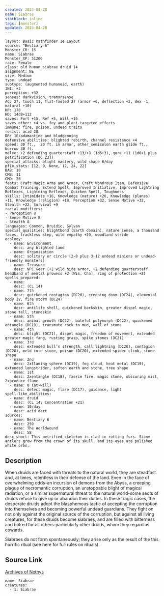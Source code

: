 ```yaml
---
created: 2023-04-28
name: Siabrae
statblock: inline
tags: [monster]
updated: 2023-04-28
---
```

```statblock
layout: Basic Pathfinder 1e Layout
source: "Bestiary 6"
Monster_CR: 15
name: Siabrae
Monster_XP: 51200
race: Female
class: old human siabrae druid 14
alignment: NE
size: Medium
type: undead
subtype: (augmented humanoid, earth)
INI: +3
perception: +32
senses: darkvision, tremorsense
AC: 27, touch 11, flat-footed 27 (armor +6, deflection +2, dex -1, natural +10)
HP: 178
HD: 14d8+112
saves: Fort +15, Ref +5, Will +16
saves_other: +4 vs. fey and plant-targeted effects
immune: fire, poison, undead traits
resist: acid 20
DR: 10/adamantine and bludgeoning
defensive_abilities: blighted rebirth, channel resistance +4
speed: 30 ft.,  20 ft. in armor, other_semicolon earth glide ft., burrow 30 ft.
melee: +2 defending quarterstaff +13/+8 (1d6+3), gore +11 (1d8+1 plus petrification [DC 23])
special_attacks: blight mastery, wild shape 6/day
pf1e_stats: [12, 9, None, 12, 24, 22]
BAB: 10
CMB: 11
CMD: 26
feats: Craft Magic Arms and Armor, Craft Wondrous Item, Defensive Combat Training, Extend Spell, Improved Initiative, Improved Lightning Reflexes, Lightning Reflexes, Quicken Spell, Toughness
skills: Intimidate +16, Knowledge (nature) +20, Knowledge (planes) +11, Knowledge (religion) +18, Perception +32, Sense Motive +32, Stealth +22, Survival +9
racial_modifiers:
- Perception 8
- Sense Motive 8
- Stealth 8
languages: Common, Druidic, Sylvan
special_qualities: blightbond (Earth domain), nature sense, a thousand faces, trackless step, wild empathy +20, woodland stride
ecology:
  - name: Environment
    desc: any blighted land
  - name: Organisation
    desc: solitary or circle (2-8 plus 3-12 undead minions or undead-friendly monsters)
  - name: Treasure
    desc: NPC Gear (+2 wild hide armor, +2 defending quarterstaff, headband of mental prowess +2 [Wis, Cha], ring of protection +2)
spells_prepared:
  - name:
    desc: (CL 14)
  - name: 7th
    desc: quickened contagion (DC20), creeping doom (DC24), elemental body IV, fire storm (DC24)
  - name: 6th
    desc: antilife shell, quickened barkskin, greater dispel magic, stone tell, stoneskin
  - name: 5th
    desc: animal growth (DC22), baleful polymorph (DC22), quickened entangle (DC18), transmute rock to mud, wall of stone
  - name: 4th
    desc: blight (DC21), dispel magic, freedom of movement, extended greater magic fang, rusting grasp, spike stones (DC21)
  - name: 3rd
    desc: extended bull’s strength, call lightning (DC20), contagion (DC20), meld into stone, poison (DC20), extended spider climb, stone shape
  - name: 2nd
    desc: 2xflaming sphere (DC19), fog cloud, heat metal (DC19), extended longstrider, soften earth and stone, tree shape
  - name: 1st
    desc: 2xentangle (DC18), faerie fire, magic stone, obscuring mist, 2xproduce flame
  - name: 0 (at-will)
    desc: detect magic, flare (DC17), guidance, light
spell-like_abilities:
  - name: druid
    desc: (CL 14; Concentration +21)
  - name: 10/day
    desc: acid dart
sources:
  - name: Bestiary 6
    desc: 250
  - name: The Worldwound
    desc: 58
desc_short: This petrified skeleton is clad in rotting furs. Stone antlers grow from the crown of its skull, and its eyes are polished white orbs.
```
## Description
When druids are faced with threats to the natural world, they are steadfast and, at times, relentless in their defense of the land. Even in the face of overwhelming odds-an incursion of demons from the Abyss, a creeping plague of necromantic corruption, an unstoppable blight of magical radiation, or a similar supernatural threat to the natural world-some sects of druids refuse to give up or abandon their duties. In these tragic cases, the desperate druids adopt the blasphemous tactic of accepting the corruption into themselves and becoming powerful undead guardians. They fight on not only against the original source of the corruption, but against all living creatures, for these druids become siabraes, and are filled with bitterness and hatred for all others-particularly other druids, whom they regard as cowards. 

Siabraes do not form spontaneously; they arise only as the result of the this horrific ritual (see here for full rules on rituals).
## Source Link
[Archives of Nethys](https://aonprd.com/MonsterDisplay.aspx?ItemName=Siabrae)
```encounter-table
name: Siabrae
creatures:
  - 1: Siabrae
```
